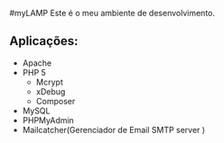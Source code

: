 #myLAMP
Este é o meu ambiente de desenvolvimento.

## Aplicações:

* Apache
* PHP 5
  * Mcrypt 
  * xDebug
  * Composer
* MySQL
* PHPMyAdmin
* Mailcatcher(Gerenciador de Email SMTP server )
